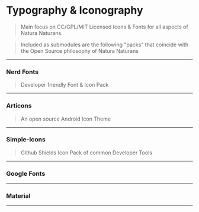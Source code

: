 # Typography & Iconography

> Main focus on CC/GPL/MIT Licensed Icons & Fonts for all aspects of Natura Naturans. 

> Included as submodules are the following "packs" that coincide with the Open Source philosophy of Natura Naturans

---

### Nerd Fonts

> Developer friendly Font & Icon Pack

---

### Articons

> An open source Android Icon Theme  

---

### Simple-Icons

> Github Shields Icon Pack of common Developer Tools

---

### Google Fonts



---

### Material



---

